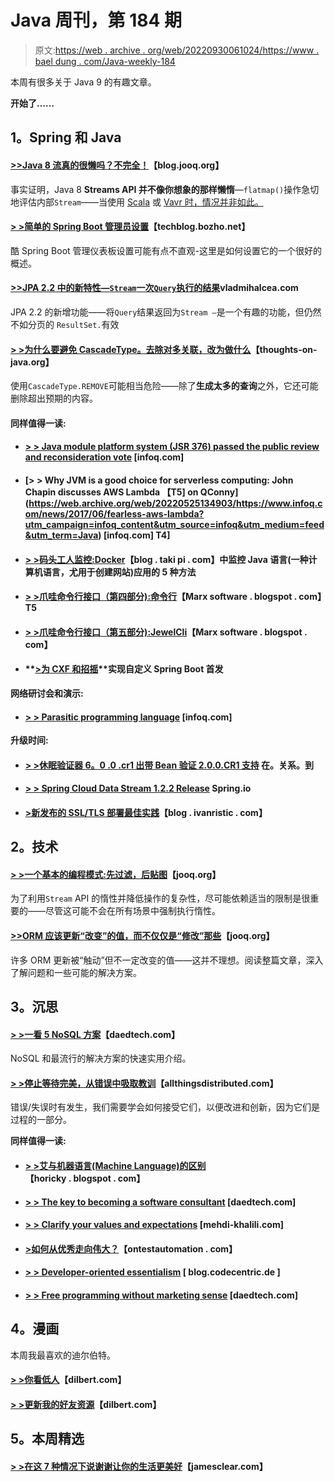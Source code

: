 # Java 周刊，第 184 期

> 原文:[https://web . archive . org/web/20220930061024/https://www . bael dung . com/Java-weekly-184](https://web.archive.org/web/20220930061024/https://www.baeldung.com/java-weekly-184)

本周有很多关于 Java 9 的有趣文章。

**开始了……**

## **1。Spring 和 Java**

#### [**>>Java 8 流真的很懒吗？不完全！**](https://web.archive.org/web/20220525134903/https://blog.jooq.org/2017/07/03/are-java-8-streams-truly-lazy-not-completely/)【blog.jooq.org】

事实证明，Java 8 **Streams API 并不像你想象的那样懒惰**—`flatmap()`操作急切地评估内部`Stream`——当使用 [Scala](https://web.archive.org/web/20220525134903/https://www.scala-lang.org/) 或 [Vavr 时，情况并非如此。](https://web.archive.org/web/20220525134903/http://www.vavr.io/)

#### [**> >简单的 Spring Boot 管理员设置**](https://web.archive.org/web/20220525134903/https://techblog.bozho.net/simple-spring-boot-admin-setup/)【techblog.bozho.net】

酷 Spring Boot 管理仪表板设置可能有点不直观-这里是如何设置它的一个很好的概述。

#### [**>>JPA 2.2 中的新特性—`Stream`一次`Query`执行的结果**](https://web.archive.org/web/20220525134903/https://vladmihalcea.com/2017/07/04/whats-new-in-jpa-2-2-stream-the-result-of-a-query-execution/)vladmihalcea.com

JPA 2.2 的新增功能——将`Query`结果返回为`Stream –`是一个有趣的功能，但仍然不如分页的 `ResultSet.`有效

#### [**> >为什么要避免 CascadeType。去除对多关联，改为做什么**](https://web.archive.org/web/20220525134903/https://www.thoughts-on-java.org/avoid-cascadetype-delete-many-assocations/)【thoughts-on-java.org】

使用`CascadeType.REMOVE`可能相当危险——除了**生成太多的查询**之外，它还可能删除超出预期的内容。

#### **同样值得一读:**

*   #### [**> > Java module platform system (JSR 376) passed the public review and reconsideration vote**](https://web.archive.org/web/20220525134903/https://www.infoq.com/news/2017/07/jsr-376-approved?utm_campaign=infoq_content&utm_source=infoq&utm_medium=feed&utm_term=Java) [infoq.com]

*   #### [**> > Why JVM is a good choice for serverless computing: John Chapin discusses AWS Lambda 【T5] on QConny**](https://web.archive.org/web/20220525134903/https://www.infoq.com/news/2017/06/fearless-aws-lambda?utm_campaign=infoq_content&utm_source=infoq&utm_medium=feed&utm_term=Java) [infoq.com] T4]

*   #### [**> >码头工人监控:Docker**](https://web.archive.org/web/20220525134903/http://blog.takipi.com/docker-monitoring-5-methods-for-monitoring-java-applications-in-docker/)【blog . taki pi . com】中监控 Java 语言(一种计算机语言，尤用于创建网站)应用的 5 种方法

*   #### [**> >爪哇命令行接口（第四部分):命令行**](https://web.archive.org/web/20220525134903/https://marxsoftware.blogspot.com/2017/06/Commandline.html)【Marx software . blogspot . com】T5

*   #### [**> >爪哇命令行接口（第五部分):JewelCli**](https://web.archive.org/web/20220525134903/https://marxsoftware.blogspot.com/2017/06/jewelcli.html)【Marx software . blogspot . com】

*   #### **[>为 CXF 和招摇](https://web.archive.org/web/20220525134903/http://tech.asimio.net/2017/06/29/Implementing-a-custom-SpringBoot-starter-for-CXF-and-Swagger.html)**实现自定义 Spring Boot 首发

**网络研讨会和演示:**

*   #### [**> > Parasitic programming language**](https://web.archive.org/web/20220525134903/https://www.infoq.com/presentations/language-runtime) [infoq.com]

**升级时间:**

*   #### [**> >休眠验证器 6。0 .0 .cr1 出带 Bean 验证 2.0.0.CR1 支持**](https://web.archive.org/web/20220525134903/http://in.relation.to/2017/06/29/hibernate-validator-600-cr1-out/) 在。关系。到

*   #### [**> > Spring Cloud Data Stream 1.2.2 Release**](https://web.archive.org/web/20220525134903/https://spring.io/blog/2017/06/29/spring-cloud-data-flow-1-2-2-released) Spring.io

*   #### [**>新发布的 SSL/TLS 部署最佳实践**](https://web.archive.org/web/20220525134903/https://blog.ivanristic.com/2016/06/new-release-of-ssl-tls-best-practices.html)【blog . ivanristic . com】

## **2。技术**

#### [**> >一个基本的编程模式:先过滤，后贴图**](https://web.archive.org/web/20220525134903/https://blog.jooq.org/2017/06/29/a-basic-programming-pattern-filter-first-map-later/)【jooq.org】

为了利用`Stream` API 的惰性并降低操作的复杂性，尽可能依赖适当的限制是很重要的——尽管这可能不会在所有场景中强制执行惰性。

#### **[>>ORM 应该更新“改变”的值，而不仅仅是“修改”那些](https://web.archive.org/web/20220525134903/https://blog.jooq.org/2017/06/28/orms-should-update-changed-values-not-just-modified-ones/)**【jooq.org】

许多 ORM 更新被“触动”但不一定改变的值——这并不理想。阅读整篇文章，深入了解问题和一些可能的解决方案。

## **3。沉思**

#### [**> >一看 5 NoSQL 方案**](https://web.archive.org/web/20220525134903/http://www.daedtech.com/look-5-nosql-solutions/)【daedtech.com】

NoSQL 和最流行的解决方案的快速实用介绍。

#### [**> >停止等待完美，从错误中吸取教训**](https://web.archive.org/web/20220525134903/http://www.allthingsdistributed.com/2017/06/stop-waiting-for-perfection.html)【allthingsdistributed.com】

错误/失误时有发生，我们需要学会如何接受它们，以便改进和创新，因为它们是过程的一部分。

**同样值得一读:**

*   #### **[> >艾与机器语言(Machine Language)的区别](https://web.archive.org/web/20220525134903/https://horicky.blogspot.com/2017/07/how-ai-differs-from-ml.html)**【horicky . blogspot . com】

*   #### [**> > The key to becoming a software consultant**](https://web.archive.org/web/20220525134903/http://www.daedtech.com/key-becoming-software-consultant/) [daedtech.com]

*   #### [**> > Clarify your values and expectations**](https://web.archive.org/web/20220525134903/http://www.mehdi-khalili.com/be-clear-and-explicit-about-your-values-and-expectations) [mehdi-khalili.com]

*   #### **[>如何从优秀走向伟大？](https://web.archive.org/web/20220525134903/http://www.ontestautomation.com/how-to-move-up-from-being-good-to-being-great/)**【ontestautomation . com】

*   #### [**> > Developer-oriented essentialism**](https://web.archive.org/web/20220525134903/https://blog.codecentric.de/en/2017/07/essentialism-for-developers/) [ blog.codecentric.de ]

*   #### [**> > Free programming without marketing sense**](https://web.archive.org/web/20220525134903/http://www.daedtech.com/freelance-programming-without-marketing/) [daedtech.com]

## **4。漫画**

本周我最喜欢的迪尔伯特。

#### **[> >你看低人](https://web.archive.org/web/20220525134903/http://dilbert.com/strip/2011-03-30)**【dilbert.com】

#### **[> >更新我的好友资源](https://web.archive.org/web/20220525134903/http://dilbert.com/strip/2010-10-22)**【dilbert.com】

## **5。本周精选**

#### **[> >在这 7 种情况下说谢谢让你的生活更美好](https://web.archive.org/web/20220525134903/http://jamesclear.com/say-thank-you)**【jamesclear.com】